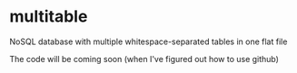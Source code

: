 # multitable
NoSQL database with multiple whitespace-separated tables in one flat file

The code will be coming soon (when I've figured out how to use github)
